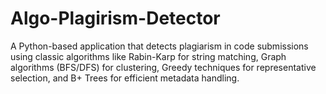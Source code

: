 # Algo-Plagirism-Detector
A Python-based application that detects plagiarism in code submissions using classic algorithms like Rabin-Karp for string matching, Graph algorithms (BFS/DFS) for clustering, Greedy techniques for representative selection, and B+ Trees for efficient metadata handling. 
